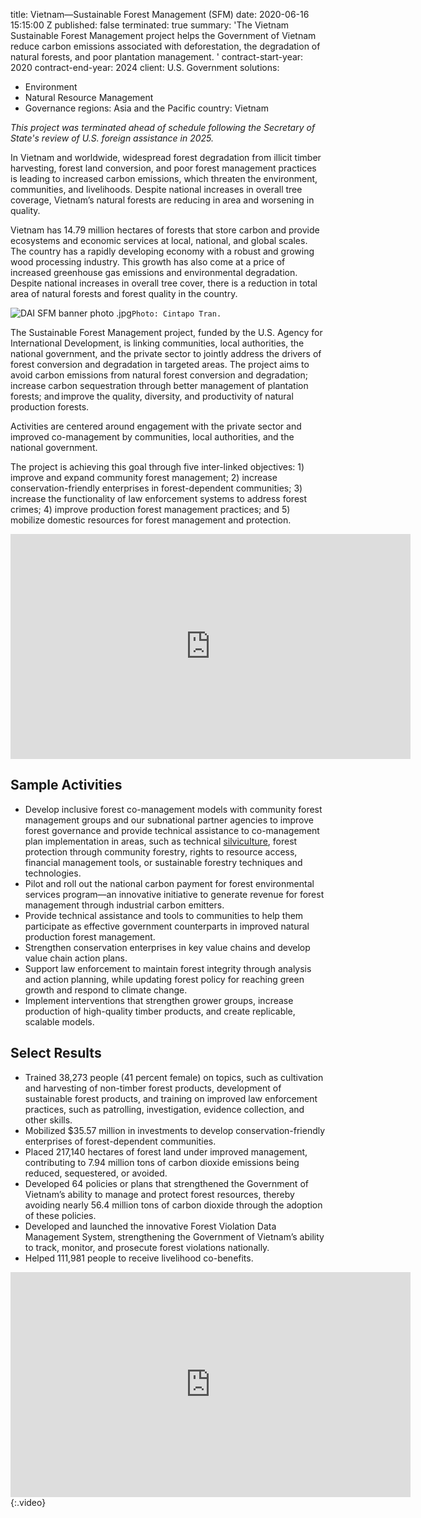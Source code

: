 
title: Vietnam—Sustainable Forest Management (SFM)
date: 2020-06-16 15:15:00 Z
published: false
terminated: true
summary: 'The Vietnam Sustainable Forest Management project helps the Government of
  Vietnam reduce carbon emissions associated with deforestation, the degradation of
  natural forests, and poor plantation management. '
contract-start-year: 2020
contract-end-year: 2024
client: U.S. Government
solutions:
- Environment
- Natural Resource Management
- Governance
regions: Asia and the Pacific
country: Vietnam


<aside><em>This project was terminated ahead of schedule following the Secretary of State's review of U.S. foreign assistance in 2025.</em></aside>

In Vietnam and worldwide, widespread forest degradation from illicit timber harvesting, forest land conversion, and poor forest management practices is leading to increased carbon emissions, which threaten the environment, communities, and livelihoods. Despite national increases in overall tree coverage, Vietnam’s natural forests are reducing in area and worsening in quality.   

Vietnam has 14.79 million hectares of forests that store carbon and provide ecosystems and economic services at local, national, and global scales. The country has a rapidly developing economy with a robust and growing wood processing industry. This growth has also come at a price of increased greenhouse gas emissions and environmental degradation. Despite national increases in overall tree cover, there is a reduction in total area of natural forests and forest quality in the country.

![DAI SFM banner photo .jpg](/uploads/DAI%20SFM%20banner%20photo%20.jpg)`Photo: Cintapo Tran.`

The Sustainable Forest Management project, funded by the U.S. Agency for International Development, is linking communities, local authorities, the national government, and the private sector to jointly address the drivers of forest conversion and degradation in targeted areas. The project aims to avoid carbon emissions from natural forest conversion and degradation; increase carbon sequestration through better management of plantation forests; and improve the quality, diversity, and productivity of natural production forests.   

Activities are centered around engagement with the private sector and improved co-management by communities, local authorities, and the national government.

The project is achieving this goal through five inter-linked objectives: 1) improve and expand community forest management; 2) increase conservation-friendly enterprises in forest-dependent communities; 3) increase the functionality of law enforcement systems to address forest crimes; 4) improve production forest management practices; and 5) mobilize domestic resources for forest management and protection.

<iframe src="https://player.vimeo.com/video/915106868" width="640" height="360" frameborder="0" allow="autoplay; fullscreen; picture-in-picture" allowfullscreen></iframe>

## Sample Activities

* Develop inclusive forest co-management models with community forest management groups and our subnational partner agencies to improve forest governance and provide technical assistance to co-management plan implementation in areas, such as technical [silviculture](https://en.wikipedia.org/wiki/Silviculture), forest protection through community forestry, rights to resource access, financial management tools, or sustainable forestry techniques and technologies.
* Pilot and roll out the national carbon payment for forest environmental services program—an innovative initiative to generate revenue for forest management through industrial carbon emitters.
* Provide technical assistance and tools to communities to help them participate as effective government counterparts in improved natural production forest management.
* Strengthen conservation enterprises in key value chains and develop value chain action plans.
* Support law enforcement to maintain forest integrity through analysis and action planning, while updating forest policy for reaching green growth and respond to climate change.
* Implement interventions that strengthen grower groups, increase production of high-quality timber products, and create replicable, scalable models.

## Select Results

* Trained 38,273 people (41 percent female)  on topics, such as cultivation and harvesting of non-timber forest products, development of sustainable forest products, and training on improved law enforcement practices, such as patrolling, investigation, evidence collection, and other skills.
* Mobilized $35.57 million in investments to develop conservation-friendly enterprises of forest-dependent communities.
* Placed 217,140 hectares of forest land under improved management, contributing to 7.94 million tons of carbon dioxide emissions being reduced, sequestered, or avoided.
* Developed 64 policies or plans that strengthened the Government of Vietnam’s ability to manage and protect forest resources, thereby avoiding nearly 56.4 million tons of carbon dioxide through the adoption of these policies.
* Developed and launched the innovative Forest Violation Data Management System, strengthening the Government of Vietnam’s ability to track, monitor, and prosecute forest violations nationally.
* Helped 111,981 people to receive livelihood co-benefits.

<iframe src="https://player.vimeo.com/video/889039813" width="640" height="360" frameborder="0" allow="autoplay; fullscreen; picture-in-picture" allowfullscreen></iframe>{:.video}
